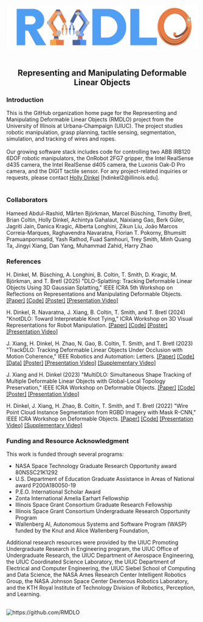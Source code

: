 
<div align="center">
  <img src="https://github.com/RMDLO/.github/blob/master/images/rmdlo_logo.png" alt="banner" width="1000px"/>
</div>
<br>
<h2 align="center"> Representing and Manipulating Deformable Linear Objects </h2>
<h3 align="left"> Introduction </h3>
This is the GitHub organization home page for the Representing and Manipulating Deformable Linear Objects (RMDLO) project from the University of Illinois at Urbana-Champaign (UIUC). The project studies robotic manipulation, grasp planning, tactile sensing, segmentation, simulation, and tracking of wires and ropes.
<br/><br/>
Our growing software stack includes code for controlling two ABB IRB120 6DOF robotic manipulators, the OnRobot 2FG7 gripper, the Intel RealSense d435 camera, the Intel RealSense d405 camera, the Luxonis Oak-D Pro camera, and the DIGIT tactile sensor. For any project-related inquiries or requests, please contact <a href="https://hollydinkel.github.io/">Holly Dinkel</a> [hdinkel2@illinois.edu].
<br/><br/>

<h3 align="left"> Collaborators </h3>
Hameed Abdul-Rashid, Mårten Björkman, Marcel Büsching, Timothy Bretl, Brian Coltin, Holly Dinkel, Achintya Gahalaut, Naixiang Gao, Berk Güler, Jagriti Jain, Danica Kragic, Alberta Longhini, Zikun Liu, João Marcos Correia-Marques, Raghavendra Navaratna, Florian T. Pokorny, Bhumsitt Pramuanpornsatid, Yash Rathod, Fuad Samhouri, Trey Smith, Minh Quang Ta, Jingyi Xiang, Dan Yang, Muhammad Zahid, Harry Zhao

<h3 align="left"> References </h3>

H. Dinkel, M. Büsching, A. Longhini, B. Coltin, T. Smith, D. Kragic, M. Björkman, and T. Bretl (2025) "DLO-Splatting: Tracking Deformable Linear Objects Using 3D Gaussian Splatting​," IEEE ICRA 5th Workshop on Reflections on Representations and Manipulating​ Deformable Objects. <a href="https://doi.org/10.48550/arXiv.2505.08644">[Paper]</a> <a href="https://github.com/buesma/dlo-splatting">[Code]</a> <a href="https://hollydinkel.github.io/assets/pdf/ICRA2025RMDO_poster.pdf">[Poster]</a> <a href="https://www.youtube.com/watch?v=CG4WDWumGXA">[Presentation Video]</a>

H. Dinkel, R. Navaratna, J. Xiang, B. Coltin, T. Smith, and T. Bretl (2024) "KnotDLO: Toward Interpretable Knot Tying," ICRA Workshop on 3D Visual Representations for Robot Manipulation. <a href="https://openreview.net/pdf?id=vsaEOFOUyY">[Paper]</a> <a href="https://github.com/RMDLO/knotdlo">[Code]</a> <a href="https://hollydinkel.github.io/assets/pdf/ICRA20243DVRM_poster.pdf">[Poster]</a> <a href="https://youtu.be/mg30uCUtpOk">[Presentation Video]</a>

J. Xiang, H. Dinkel, H. Zhao, N. Gao, B. Coltin, T. Smith, and T. Bretl (2023) "TrackDLO: Tracking Deformable Linear Objects Under Occlusion with Motion Coherence," IEEE Robotics and Automation: Letters. <a href="https://doi.org/10.1109/LRA.2023.3303710">[Paper]</a> <a href="https://github.com/RMDLO/trackdlo">[Code]</a> <a href="https://doi.org/10.13012/B2IDB-2916472_V1">[Data]</a> <a href="https://hollydinkel.github.io/assets/pdf/ICRA2024RMDO_poster.pdf">[Poster]</a> <a href="https://youtu.be/Q0G_1VgZYsI">[Presentation Video]</a> <a href="https://youtu.be/MxqNJsen5eg">[Supplementary Video]</a>

J. Xiang and H. Dinkel (2023) "MultiDLO: Simultaneous Shape Tracking of Multiple Deformable Linear Objects with Global-Local Topology Preservation," IEEE ICRA Workshop on Deformable Objects. <a href="https://doi.org/10.48550/arXiv.2310.13245">[Paper]</a> <a href="https://github.com/RMDLO/multi-dlo">[Code]</a> <a href="https://hollydinkel.github.io/assets/pdf/ICRA2023RMDO_poster.pdf">[Poster]</a> <a href="https://youtu.be/hfiqwMxitqA">[Presentation Video]</a>

H. Dinkel, J. Xiang, H. Zhao, B. Coltin, T. Smith, and T. Bretl (2022) "Wire Point Cloud Instance Segmentation from RGBD Imagery with Mask R-CNN," IEEE ICRA Workshop on Deformable Objects. <a href="https://deformable-workshop.github.io/icra2022/spotlight/WDOICRA2022_08.pdf">[Paper]</a> <a href="https://github.com/RMDLO/COCOpen-OpenCV">[Code]</a> <a href="https://youtu.be/eqgZQckCDOY">[Presentation Video]</a> <a href="https://www.youtube.com/watch?v=H16CpeIdEHY">[Supplementary Video]</a>

<h3 align="left"> Funding and Resource Acknowledgment </h3>
This work is funded through several programs:

- NASA Space Technology Graduate Research Opportunity award 80NSSC21K1292
- U.S. Department of Education Graduate Assistance in Areas of National award P200A180050-19
- P.E.O. International Scholar Award
- Zonta International Amelia Earhart Fellowship
- Illinois Space Grant Consortium Graduate Research Fellowship
- Illinois Space Grant Consortium Undergraduate Research Opportunity Program
- Wallenberg AI, Autonomous Systems and Software Program (WASP) funded by the Knut and Alice Wallenberg Foundation,

Additional research resources were provided by the UIUC Promoting Undergraduate Research in Engineering program, the UIUC Office of Undergraduate Research, the UIUC Department of Aerospace Engineering, the UIUC Coordinated Science Laboratory, the UIUC Department of Electrical and Computer Engineering, the UIUC Siebel School of Computing and Data Science, the NASA Ames Research Center Intelligent Robotics Group, the NASA Johnson Space Center Dexterous Robotics Laboratory, and the KTH Royal Institute of Technology Division of Robotics, Perception, and Learning.
</p>
 <br>
 <img src="https://komarev.com/ghpvc/?username=RMDLO" alt="https://github.com/RMDLO" />
</p>
